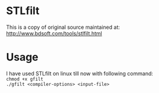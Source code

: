 # STLfilt
This is a copy of original source maintained at: http://www.bdsoft.com/tools/stlfilt.html

# Usage
I have used STLfilt on linux till now with following command:  
```chmod +x gfilt```  
```./gfilt <compiler-options> <input-file> ```
